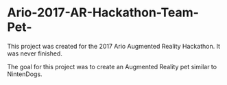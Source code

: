 # Ario-2017-AR-Hackathon-Team-Pet-
This project was created for the 2017 Ario Augmented Reality Hackathon. It was never finished.

The goal for this project was to create an Augmented Reality pet similar to NintenDogs.
